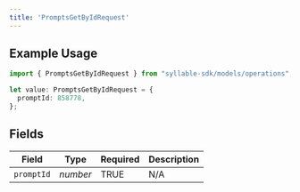 ```yaml
---
title: 'PromptsGetByIdRequest'
---
```


## Example Usage

```typescript
import { PromptsGetByIdRequest } from "syllable-sdk/models/operations";

let value: PromptsGetByIdRequest = {
  promptId: 858778,
};
```

## Fields

| Field              | Type               | Required           | Description        |
| ------------------ | ------------------ | ------------------ | ------------------ |
| `promptId`         | *number*           | TRUE | N/A                |